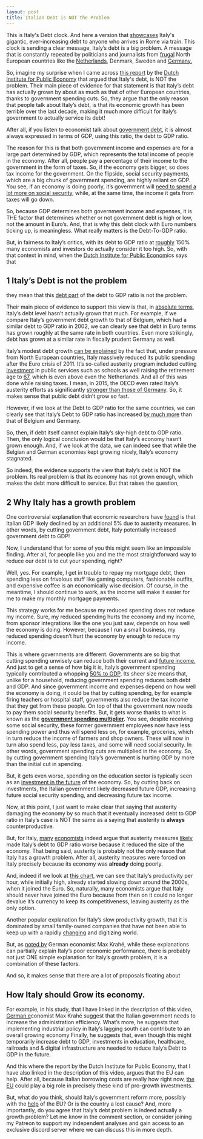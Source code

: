 ```yaml
---
layout: post
title: Italian Debt is NOT the Problem
---
```


This is Italy's Debt clock. And here a version that [showcases](https://www.alamy.com/a-woman-walks-past-a-debt-clock-screen-installed-by-bruno-leoni-institutes-analysts-displaying-italys-public-debt-at-the-termini-central-station-in-rome-italy-february-15-2018-reutersalessandro-bianchi-image372970068.html) Italy's gigantic, ever-increasing debt to anyone who arrives in Rome via train. This clock is sending a clear message, Italy’s debt is a big problem. A message that is constantly repeated by politicians and journalists from [frugal](https://www.ft.com/content/7faae690-4e65-11ea-95a0-43d18ec715f5) North European countries like the [Netherlands](https://www.ft.com/content/2498740e-b911-3dbf-942d-ecce511a351e), Denmark, Sweden [](https://www.reuters.com/article/uk-eurozone-italy-finland-idUKKCN1IP20L)and [Germany.](https://www.youtube.com/watch?v=ziOWLfEwuxo)

So, imagine my surprise when I came across [this report](https://www.instituut-pe.nl/highlights/italianfiscalpolicy) by the [Dutch Institute for Public Economy](https://www.instituut-pe.nl/english) that argued that Italy's debt, is NOT the problem. Their main piece of evidence for that statement is that Italy’s debt has actually grown by about as much as that of other European countries, thanks to government spending cuts. So, they argue that the only reason that people talk about Italy’s debt, is that its economic growth has been terrible over the last decade, making it much more difficult for Italy’s government to actually service its debt!

After all, if you listen to economist talk about [government debt](https://data.oecd.org/gga/general-government-debt.htm), it is almost always expressed in terms of GDP, using this ratio, the debt to GDP ratio. 

The reason for this is that both government income and expenses are for a large part determined by GDP, which represents the total income of people in the economy. After all, people pay a percentage of their income to the government in the form of taxes. So, if the economy gets bigger, so does tax income for the government. On the flipside, social security payments, which are a big chunk of government spending, are highly reliant on GDP. You see, if an economy is doing poorly, it’s government will [need to spend a lot more on social security](https://www.oecd.org/els/soc/OECD2012SocialSpendingDuringTheCrisis8pages.pdf), while, at the same time, the income it gets from taxes will go down.

So, because GDP determines both government income and expenses, it is THE factor that determines whether or not government debt is high or low, not the amount in Euro’s. And, that is why this debt clock with Euro numbers ticking up, is meaningless. What really matters is the Debt-To-GDP ratio.

But, in fairness to Italy’s critics, with its debt to GDP ratio at [roughly](https://www.economist.com/special-report/2022/12/05/why-is-italys-public-debt-burden-so-big) 150% many economists and investors do actually consider it too high. So, with that context in mind, when the [Dutch Institute for Public Econom](https://www.instituut-pe.nl/english)ics says that

## 1 Italy’s Debt is not the problem

they mean that this [debt part](https://www.instituut-pe.nl/highlights/kritiekopitaliaansbegrotingsbeleid) of the debt to GDP ratio is not the problem.

Their main piece of evidence to support this view is that, in [absolute terms](https://ec.europa.eu/eurostat/data/database), Italy’s debt level hasn’t actually grown that much. For example, if we compare Italy’s government debt growth to that of Belgium, which had a similar debt to GDP ratio in 2002, we can clearly see that debt in Euro terms has grown roughly at the same rate in both countries. Even more strikingly, debt has grown at a similar rate in fiscally prudent Germany as well.   

Italy’s modest debt growth [can be explained](https://www.tandfonline.com/doi/full/10.1080/08911916.2019.1655943) by the fact that, under pressure from North European countries, Italy massively reduced its public spending after the Euro crisis of 2011. It’s so-called austerity program included cutting [investment](https://www.reuters.com/article/us-italy-crisis-idUSTRE77B1GF20110813) in public services such as schools as well raising the retirement age to [67](https://tradingeconomics.com/italy/retirement-age-men), which is even above even the Netherlands. And all of this was done while raising taxes. I mean, in 2015, the OECD even rated Italy’s austerity efforts as significantly [stronger than those of Germany](https://www.oecd.org/economy/growth/Going-for-Growth-2015-The-effect-of-pro-growth-structural-reforms-on-income-inequality.pdf). So, it makes sense that public debt didn’t grow so fast.

However, if we look at the Debt to GDP ratio for the same countries, we can clearly see that Italy’s Debt to GDP ratio has increased [by much more](https://ec.europa.eu/eurostat/data/database) than that of Belgium and Germany.

So, then, if debt itself cannot explain Italy’s sky-high debt to GDP ratio. Then, the only logical conclusion would be that Italy’s economy hasn’t grown enough. And, if we look at the data, we can indeed see that while the Belgian and German economies kept growing nicely, Italy’s economy stagnated.

So indeed, the evidence supports the view that Italy’s debt is NOT the problem. Its real problem is that its economy has not grown enough, which makes the debt more difficult to service. But that raises the question,

## 2 Why Italy has a growth problem

One controversial explanation that economic researchers have [found](https://americanaffairsjournal.org/2018/05/italys-organic-crisis/) is that Italian GDP likely declined by an additional 5% due to austerity measures. In other words, by cutting government debt, Italy potentially increased government debt to GDP!

Now, I understand that for some of you this might seem like an impossible finding. After all, for people like you and me the most straightforward way to reduce our debt is to cut your spending, right?

Well, yes. For example, I get in trouble to repay my mortgage debt, then spending less on frivolous stuff like gaming computers, fashionable outfits, and expensive coffee is an economically wise decision. Of course, in the meantime, I should continue to work, as the income will make it easier for me to make my monthly mortgage payments.

This strategy works for me because my reduced spending does not reduce my income. Sure, my reduced spending hurts the economy and my income, from sponsor integrations like the one you just saw, depends on how well the economy is doing. However, because I run a small business, my reduced spending doesn’t hurt the economy by enough to reduce my income.

This is where governments are different. Governments are so big that cutting spending unwisely can reduce both their current and [future income.](https://academic.oup.com/cje/article-abstract/36/1/283/1716716) And just to get a sense of how big it is, Italy’s government spending typically contributed a whopping [50% to GDP](https://www.statista.com/statistics/268355/government-expenditure-as-share-of-the-gross-domestic-product-gdp-in-italy/). Its sheer size means that, unlike for a household, reducing government spending reduces both debt and GDP. And since government income and expenses depend on how well the economy is doing, it could be that by cutting spending, by for example firing teachers or hospital staff, governments also reduce the tax income that they get from these people. On top of that the government now needs to pay them social security benefits. But, it gets worse thanks to what is known as the **[government spending multiplier](https://www.youtube.com/watch?v=RqWYmQQzXxs).** You see, despite receiving some social security, these former government employees now have less spending power and thus will spend less on, for example, groceries, which in turn reduce the income of farmers and shop owners. These will now in turn also spend less, pay less taxes, and some will need social security. In other words, government spending cuts are multiplied in the economy. So, by cutting government spending Italy’s government is hurting GDP by more than the initial cut in spending.

But, it gets even worse, spending on the education sector is typically seen as an [investment in the future](https://mpra.ub.uni-muenchen.de/72659/1/MPRA_paper_72659.pdf) of the economy. So, by cutting back on investments, the Italian government likely decreased future GDP, increasing future social security spending, and decreasing future tax income.  

Now, at this point, I just want to make clear   that saying that austerity damaging the economy by so much that it eventually increased debt to GDP ratio in Italy’s case is NOT the same as a saying that austerity is **always** counterproductive.

But, for Italy, [many](https://www.ineteconomics.org/perspectives/blog/how-to-ruin-a-country-in-three-decades) [economists](https://www.bruegel.org/blog-post/austerity-tales-netherlands-and-italy) indeed argue that austerity measures [likely](https://www.diw.de/en/diw_01.c.553175.en/topics_news/the_austerity_policy_was_counterproductive_in_spain_portugal_and_italy.html) made Italy’s debt to GDP ratio worse because it reduced the size of the economy. That being said, austerity is probably not the only reason that Italy has a growth problem. After all, austerity measures were forced on Italy precisely because its economy was **already** doing poorly.

And, indeed if we look at [this chart](https://data.oecd.org/lprdty/gdp-per-hour-worked.htm), we can see that Italy’s productivity per hour, while initially high, already started slowing down around the 2000s, when it joined the Euro. So, naturally, many economists argue that Italy should never have joined the Euro because from then on it could no longer devalue it’s currency to keep its competitiveness, leaving austerity as the only option.

Another popular explanation for Italy’s slow productivity growth, that it is dominated by small family-owned companies that have not been able to keep up with a rapidly [changing](https://research.chicagobooth.edu/-/media/research/stigler/pdfs/workingpapers/14diagnosingtheitaliandisease.pdf?la=en&hash=FB3054008103B1E0E24E3F7E1D307523B0B2AD5F) and digitizing world.

But, as [noted by](https://www.dezernatzukunft.org/understanding-italys-stagnation/) German economist Max Krahé, while these explanations can partially explain Italy’s poor economic performance, there is probably not just ONE simple explanation for Italy’s growth problem, it is a combination of these factors.  

And so, it makes sense that there are a lot of proposals floating about

## How Italy should Grow its economy.

For example, in his study, that I have linked in the description of this video, [German e](https://www.dezernatzukunft.org/understanding-italys-stagnation/)conomist Max Krahé suggest that the Italian government needs to increase the administration efficiency. What’s more, he suggests that implementing industrial policy in Italy’s lagging south can contribute to an overall growing economy Finally, he suggests that, even though this might temporarily increase debt to GDP, investments in education, healthcare, railroads and & digital infrastructure are needed to reduce Italy’s Debt to GDP in the future.

And this where the report by the Dutch Institute for Public Economy, that I have also linked in the description of this video, argues that the EU can help. After all, because Italian borrowing costs are really how right now, [the EU](https://www.instituut-pe.nl/highlights/kritiekopitaliaansbegrotingsbeleid) could play a big role in precisely these kind of pro-growth investments.

But, what do you think, should Italy’s government reform more, possibly with the [help](https://next-generation-eu.europa.eu/index_en) of the EU? Or is the country a lost cause? And, more importantly, do you agree that Italy’s debt problem is indeed actually a growth problem? Let me know in the comment section, or consider joining my Patreon to support my independent analyses and gain access to an exclusive discord server where we can discuss this in more depth.
